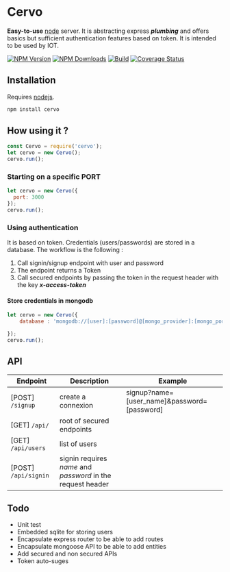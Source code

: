 # Cervo

__Easy-to-use__ [node](http://nodejs.org) server. It is abstracting express ___plumbing___ and offers basics but sufficient authentication features based on token. It is intended to be used by IOT.

[![NPM Version][npm-image]][npm-url]
[![NPM Downloads][downloads-image]][downloads-url]
[![Build][travis-image]][travis-url]
[![Coverage Status](https://coveralls.io/repos/bennekrouf/cervo/badge.svg?branch=master&service=github)](https://coveralls.io/github/bennekrouf/cervo?branch=master)


## Installation

Requires [nodejs](https://nodejs.org/en/).

```javascript
npm install cervo
```

## How using it ?

```javascript
const Cervo = require('cervo');
let cervo = new Cervo();
cervo.run();
```

### Starting on a specific PORT
```javascript
let cervo = new Cervo({
  port: 3000
});
cervo.run();
```

### Using authentication
It is based on token. Credentials (users/passwords) are stored in a database.
The workflow is the following :

1. Call signin/signup endpoint with user and password
2. The endpoint returns a Token
3. Call secured endpoints by passing the token in the request header with the key ___x-access-token___


#### Store credentials in mongodb
```javascript
let cervo = new Cervo({
	database : 'mongodb://[user]:[password]@[mongo_provider]:[mongo_port]/[db_id]'

});
cervo.run();
```


## API

Endpoint | Description | Example
---- | --- | ---
[POST] `/signup` | create a connexion | signup?name=[user_name]&password=[password]
[GET] `/api/` | root of secured endpoints |
[GET] `/api/users` | list of users |
[POST] `/api/signin` | signin requires *name* and *password* in the request header |




## Todo
- Unit test
- Embedded sqlite for storing users
- Encapsulate express router to be able to add routes
- Encapsulate mongoose API to be able to add entities
- Add secured and non secured APIs
- Token auto-suges



[npm-image]: https://img.shields.io/npm/v/cervo.svg
[npm-url]: https://npmjs.org/package/cervo
[downloads-image]: https://img.shields.io/npm/dm/cervo.svg
[downloads-url]: https://npmjs.org/package/cervo
[travis-image]: https://img.shields.io/travis/bennekrouf/cervo/master.svg?label=build
[travis-url]: https://travis-ci.org/bennekrouf/cervo
[coveralls-image]: https://img.shields.io/coveralls/bennekrouf/cervo/master.svg
[coveralls-url]: https://coveralls.io/github/bennekrouf/cervo?branch=master
